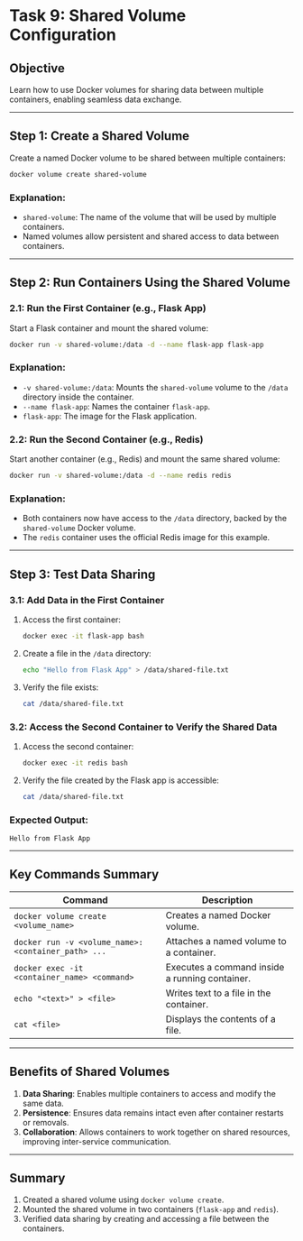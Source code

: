# Task 9: Shared Volume Configuration

## Objective

Learn how to use Docker volumes for sharing data between multiple containers, enabling seamless data exchange.

---

## Step 1: Create a Shared Volume

Create a named Docker volume to be shared between multiple containers:

```bash
docker volume create shared-volume
```

### Explanation:

- `shared-volume`: The name of the volume that will be used by multiple containers.
- Named volumes allow persistent and shared access to data between containers.

---

## Step 2: Run Containers Using the Shared Volume

### 2.1: Run the First Container (e.g., Flask App)

Start a Flask container and mount the shared volume:

```bash
docker run -v shared-volume:/data -d --name flask-app flask-app
```

### Explanation:

- `-v shared-volume:/data`: Mounts the `shared-volume` volume to the `/data` directory inside the container.
- `--name flask-app`: Names the container `flask-app`.
- `flask-app`: The image for the Flask application.

### 2.2: Run the Second Container (e.g., Redis)

Start another container (e.g., Redis) and mount the same shared volume:

```bash
docker run -v shared-volume:/data -d --name redis redis
```

### Explanation:

- Both containers now have access to the `/data` directory, backed by the `shared-volume` Docker volume.
- The `redis` container uses the official Redis image for this example.

---

## Step 3: Test Data Sharing

### 3.1: Add Data in the First Container

1. Access the first container:

   ```bash
   docker exec -it flask-app bash
   ```

2. Create a file in the `/data` directory:

   ```bash
   echo "Hello from Flask App" > /data/shared-file.txt
   ```

3. Verify the file exists:

   ```bash
   cat /data/shared-file.txt
   ```

### 3.2: Access the Second Container to Verify the Shared Data

1. Access the second container:

   ```bash
   docker exec -it redis bash
   ```

2. Verify the file created by the Flask app is accessible:

   ```bash
   cat /data/shared-file.txt
   ```

### Expected Output:

```plaintext
Hello from Flask App
```

---

## Key Commands Summary

| Command                                            | Description                                    |
| -------------------------------------------------- | ---------------------------------------------- |
| `docker volume create <volume_name>`               | Creates a named Docker volume.                 |
| `docker run -v <volume_name>:<container_path> ...` | Attaches a named volume to a container.        |
| `docker exec -it <container_name> <command>`       | Executes a command inside a running container. |
| `echo "<text>" > <file>`                           | Writes text to a file in the container.        |
| `cat <file>`                                       | Displays the contents of a file.               |

---

## Benefits of Shared Volumes

1. **Data Sharing**: Enables multiple containers to access and modify the same data.
2. **Persistence**: Ensures data remains intact even after container restarts or removals.
3. **Collaboration**: Allows containers to work together on shared resources, improving inter-service communication.

---

## Summary

1. Created a shared volume using `docker volume create`.
2. Mounted the shared volume in two containers (`flask-app` and `redis`).
3. Verified data sharing by creating and accessing a file between the containers.
